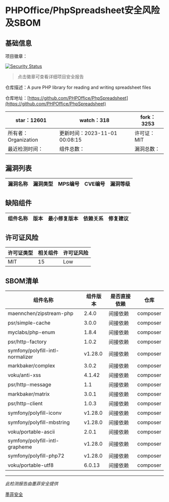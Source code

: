 # PHPOffice/PhpSpreadsheet安全风险及SBOM

## 基础信息

项目徽章：

[![Security Status](https://www.murphysec.com/platform3/v31/badge/1719426197586837504.svg)](https://www.murphysec.com/console/report/1692241076500189184/1719426197586837504)

> 点击徽章可查看详细项目安全报告

仓库描述：A pure PHP library for reading and writing spreadsheet files

仓库地址：[https://github.com/PHPOffice/PhpSpreadsheet](https://github.com/PHPOffice/PhpSpreadsheet)

| star：12601 | watch：318 | fork：3253 |
| ----------- | -------------- | ------------ |
| 所有者：Organization | 更新时间：2023-11-01 00:08:15 | 许可证：MIT |
| 最近检测时间： | 组件总数： | 漏洞总数： |




## 漏洞列表

| 漏洞名称 | 漏洞类型 | MPS编号 | CVE编号 | 漏洞等级 |
| ------- | ------ | ------- | ------ | ----- |





## 缺陷组件

| 组件名称 | 版本 | 最小修复版本 | 依赖关系 | 修复建议 |
| -------- | ---- | ------------ | -------- | -------- |





## 许可证风险

| 许可证类型 | 相关组件 | 许可证风险 |
| ---------- | -------- | ---------- |
|MIT|15|Low|




## SBOM清单

| 组件名称 | 组件版本 | 是否直接依赖 | 仓库 |
| -------- | -------- | ------------ | ---- |
|maennchen/zipstream-php|2.4.0|间接依赖|composer|
|psr/simple-cache|3.0.0|间接依赖|composer|
|myclabs/php-enum|1.8.4|间接依赖|composer|
|psr/http-factory|1.0.2|间接依赖|composer|
|symfony/polyfill-intl-normalizer|v1.28.0|间接依赖|composer|
|markbaker/complex|3.0.2|间接依赖|composer|
|voku/anti-xss|4.1.42|间接依赖|composer|
|psr/http-message|1.1|间接依赖|composer|
|markbaker/matrix|3.0.1|间接依赖|composer|
|psr/http-client|1.0.3|间接依赖|composer|
|symfony/polyfill-iconv|v1.28.0|间接依赖|composer|
|symfony/polyfill-mbstring|v1.28.0|间接依赖|composer|
|voku/portable-ascii|2.0.1|间接依赖|composer|
|symfony/polyfill-intl-grapheme|v1.28.0|间接依赖|composer|
|symfony/polyfill-php72|v1.28.0|间接依赖|composer|
|voku/portable-utf8|6.0.13|间接依赖|composer|


------

*此检测报告由墨菲安全提供*

[墨菲安全](www.murphysec.com)